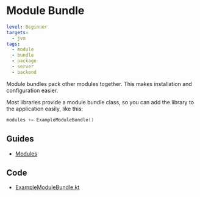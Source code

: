# Module Bundle

```yaml
level: Beginner
targets:
  - jvm
tags:
  - module
  - bundle
  - package
  - server
  - backend
```

Module bundles pack other modules together. This makes installation and configuration
easier.

Most libraries provide a module bundle class, so you can add the library to the application
easily, like this:

```kotlin
modules += ExampleModuleBundle()
```

## Guides

- [Modules](/doc/guides/common/Modules.md)

## Code

- [ExampleModuleBundle.kt](/cookbook/src/commonMain/kotlin/zakadabar/cookbook/module/bundle/ExampleModuleBundle.kt)
